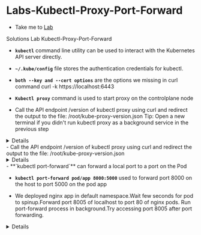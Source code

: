 # Labs-Kubectl-Proxy-Port-Forward
  - Take me to [Lab](https://kodekloud.com/courses/1378608/lectures/31704387)

Solutions Lab Kubectl-Proxy-Port-Forward

  - **`kubectl`** command line utility can be used to interact with the Kubernetes API server directly.

  - **`~/.kube/config`** file stores the authentication credentials for kubectl.

  - **`both --key and --cert options`** are the options we missing in curl command curl -k https://localhost:6443

  - **`Kubectl proxy`** command is used to start proxy on the controlplane node
  - Call the API endpoint /version of kubectl proxy using curl and redirect the output to the file: /root/kube-proxy-version.json
  Tip: Open a new terminal if you didn't run kubectl proxy as a background service in the previous step
  <details>
  ```
  $ curl 127.0.0.1:8001/version > /root/kube-proxy-version.json
  ```
  </details>
  - Call the API endpoint /version of kubectl proxy using curl and redirect the output to the file: /root/kube-proxy-version.json
  <details>
  ```
  $ kubectl proxy --port 8002 &
  ```
  </details>
  - **`kubectl port-forward`** can forward a local port to a port on the Pod

  - **`kubectl port-forward pod/app 8000:5000`** used to forward port 8000 on the host to port 5000 on the pod app

  - We deployed nginx app in default namespace.Wait few seconds for pod to spinup.Forward port 8005 of localhost to port 80 of nginx pods. Run port-forward process in background.Try accessing port 8005 after port forwarding.
  <details>
  ```

  $ kubectl get all

  $ kubectl port-forward pods/{POD_NAME} 8005:80 &

  OR

  $ kubectl port-forward deployment/{DEPLOYMENT_NAME} 8005:80 &

  OR

  $ kubectl port-forward service/{SERVICE_NAME} 8005:80 &

  OR

  $ kubectl port-forward replicaset/{REPLICASET_NAME} 8005:80 &

  then try curl localhost:8005 to check nginx response
  ```
  </details>
  - Summary
  <details>
  ```
   kubectl port-forward can forward a local port to a port on the Pod and kubectl port forward opens port to target deployments pods
  ```
  </details>
